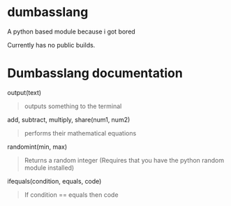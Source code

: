 # dumbasslang
A python based module because i got bored

Currently has no public builds.

# Dumbasslang documentation

output(text)
> outputs something to the terminal

add, subtract, multiply, share(num1, num2)
> performs their mathematical equations

randomint(min, max)
> Returns a random integer (Requires that you have the python random module installed)

ifequals(condition, equals, code)
> If condition == equals then code
